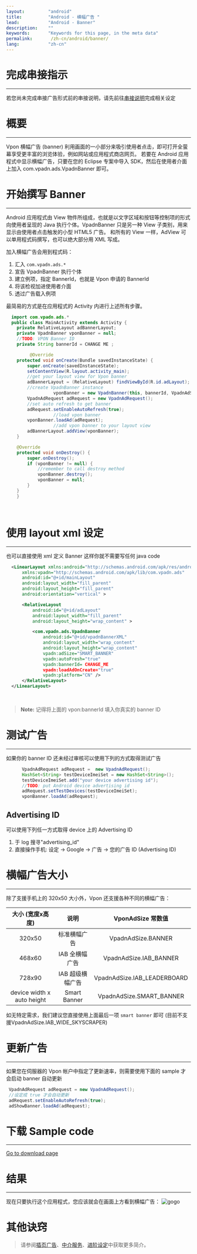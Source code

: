 ```yaml
---
layout:         "android"
title:          "Android - 横幅广告 "
lead:           "Android - Banner"
description:    ""
keywords:       "Keywords for this page, in the meta data"
permalink:       /zh-cn/android/banner/
lang:           "zh-cn"
---
```

# 完成串接指示
---
若您尚未完成串接广告形式前的串接说明，请先前往[串接说明]完成相关设定

# 概要
--------
Vpon 横幅广告 (banner) 利用画面的一小部分来吸引使用者点击，即可打开全萤幕享受更丰富的浏览体验，例如网站或应用程式商店网页。
若要在 Android 应用程式中显示横幅广告，只要在您的 Eclipse 专案中导入 SDK，然后在使用者介面上加入 com.vpadn.ads.VpadnBanner 即可。

# 开始撰写 Banner
---
Android 应用程式由 View 物件所组成，也就是以文字区域和按钮等控制项的形式向使用者呈现的 Java 执行个体。VpadnBanner 只是另一种 View 子类别，用来显示由使用者点击触发的小型 HTML5 广告。
和所有的 View 一样，AdView 可以单用程式码撰写，也可以绝大部分用 XML 写成。

加入横幅广告会用到程式码：

1. 汇入 `com.vpadn.ads.*`
2. 宣告 VpadnBanner 执行个体
3. 建立例项，指定 BannerId，也就是 Vpon 申请的 BannerId
4. 将该检视加进使用者介面
5. 透过广告载入例项

最简易的方式是在应用程式的 Activity 内进行上述所有步骤。

```java
  import com.vpadn.ads.*
  public class MainActivity extends Activity {
  	private RelativeLayout adBannerLayout;
  	private VpadnBanner vponBanner = null;
  	//TODO: VPON Banner ID
  	private String bannerId = CHANGE ME ;

         @Override
  	protected void onCreate(Bundle savedInstanceState) {
  		super.onCreate(savedInstanceState);
  		setContentView(R.layout.activity_main);
  		//get your layout view for Vpon banner
  		adBannerLayout = (RelativeLayout) findViewById(R.id.adLayout);
  		//create VpadnBanner instance
                  vponBanner = new VpadnBanner(this, bannerId, VpadnAdSize.SMART_BANNER, "CN");
  		VpadnAdRequest adRequest = new VpadnAdRequest();
  		//set auto refresh to get banner
  		adRequest.setEnableAutoRefresh(true);
                  //load vpon banner
  		vponBanner.loadAd(adRequest);
                  //add vpon banner to your layout view
  		adBannerLayout.addView(vponBanner);
  	}

  	@Override
  	protected void onDestroy() {
  		super.onDestroy();
  		if (vponBanner != null) {
  			//remember to call destroy method
  			vponBanner.destroy();
  			vponBanner = null;
  		}
  	}
    }
```
  <br>

# 使用 layout xml 设定
---
也可以直接使用 xml 定义 Banner 这样你就不需要写任何 java code

``` xml
  <LinearLayout xmlns:android="http://schemas.android.com/apk/res/android"
      xmlns:vpadn="http://schemas.android.com/apk/lib/com.vpadn.ads"
      android:id="@+id/mainLayout"
      android:layout_width="fill_parent"
      android:layout_height="fill_parent"
      android:orientation="vertical" >

      <RelativeLayout
          android:id="@+id/adLayout"
          android:layout_width="fill_parent"
          android:layout_height="wrap_content" >

          <com.vpadn.ads.VpadnBanner
              android:id="@+id/vpadnBannerXML"
              android:layout_width="wrap_content"
              android:layout_height="wrap_content"
              vpadn:adSize="SMART_BANNER"
              vpadn:autoFresh="true"
              vpadn:bannerId= CHANGE_ME
              vpadn:loadAdOnCreate="true"
              vpadn:platform="CN" />
      </RelativeLayout>
  </LinearLayout>
```
<br>

> **Note:**
记得将上面的 vpon:bannerId 填入你真实的 banner ID


# 测试广告
---
如果你的 banner ID 还未经过审核可以使用下列的方式取得测试广告
<br>

```java
      VpadnAdRequest adRequest =  new VpadnAdRequest();
      HashSet<String> testDeviceImeiSet = new HashSet<String>();
      testDeviceImeiSet.add("your device advertising id");
      //TODO: put Android device advertising id
      adRequest.setTestDevices(testDeviceImeiSet);
      vponBanner.loadAd(adRequest);
```

## Advertising ID
可以使用下列任一方式取得 device 上的 Advertising ID

1. 于 log 搜寻"advertising_id"
2. 直接操作手机: 设定 → Google → 广告 → 您的广告 ID (Advertising ID)

# 横幅广告大小
---
除了支援手机上的 320x50 大小外，Vpon 还支援各种不同的横幅广告：

大小 (宽度x高度)             |     说明       |  VponAdSize 常数值
:------------------------: | :-------------:| :-----------------------------:
320x50                     | 标准横幅广告     | VpadnAdSize.BANNER
468x60                     | IAB 全横幅广告   | VpadnAdSize.IAB\_BANNER
728x90                     | IAB 超级横幅广告 |  VpadnAdSize.IAB\_LEADERBOARD
device width x auto height | Smart Banner    |  VpadnAdSize.SMART\_BANNER

如无特定需求，我们建议您直接使用上面最后一项 `smart banner` 即可 (目前不支援VpadnAdSize.IAB_WIDE_SKYSCRAPER)


#  更新广告
---
如果您在伺服器的 Vpon 帐户中指定了更新速率，则需要使用下面的 sample 才会启动 banner 自动更新

```java
 VpadnAdRequest adRequest = new VpadnAdRequest();
 //设定成 true 才会自动更新
 adRequest.setEnableAutoRefresh(true);
 adShowBanner.loadAd(adRequest);
```



# 下载 Sample code
---
[Go to download page]
<br>

# 结果
---
现在只要执行这个应用程式，您应该就会在画面上方看到横幅广告：
![gogo]({{site.imgurl}}/A-sdk330-03.png)

# 其他诀窍
> 请参阅[插页广告](../Interstitial)、[中介服务](../mediation)、[进阶设定](../advanced)中获取更多简介。

[串接说明]: {{site.baseurl}}/zh-cn/android/integration-guide/
[Go to download page]: {{site.baseurl}}/zh-cn/download/
